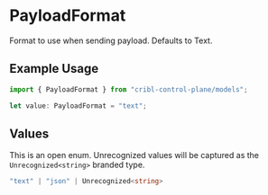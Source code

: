 # PayloadFormat

Format to use when sending payload. Defaults to Text.

## Example Usage

```typescript
import { PayloadFormat } from "cribl-control-plane/models";

let value: PayloadFormat = "text";
```

## Values

This is an open enum. Unrecognized values will be captured as the `Unrecognized<string>` branded type.

```typescript
"text" | "json" | Unrecognized<string>
```
